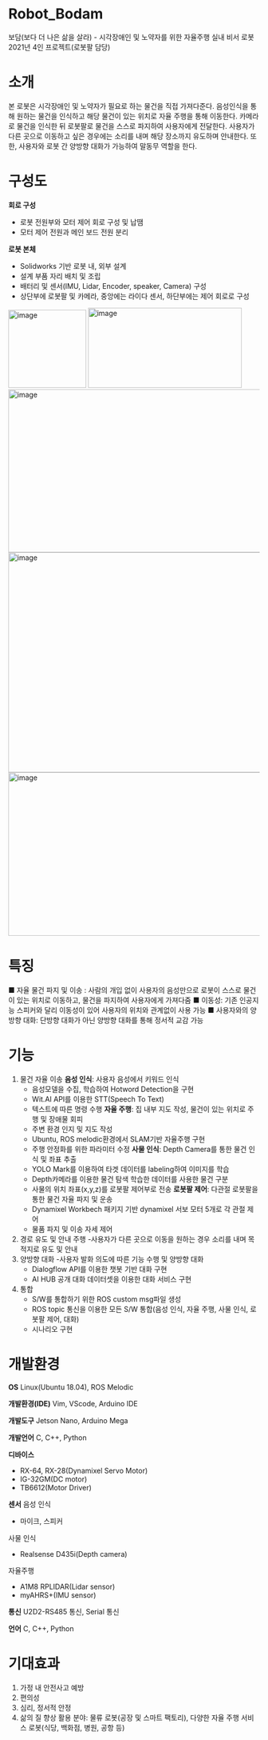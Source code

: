 # Robot_Bodam
보담(보다 더 나은 삶을 살라) - 시각장애인 및 노약자를 위한 자율주행 실내 비서 로봇
2021년 4인 프로젝트(로봇팔 담당)

# 소개
   본 로봇은 시각장애인 및 노약자가 필요로 하는 물건을 직접 가져다준다. 음성인식을 통해 원하는 물건을 인식하고 해당 물건이 있는 위치로 자율 주행을 통해 이동한다. 카메라로 물건을 인식한 뒤 로봇팔로 물건을 스스로 파지하여 사용자에게 전달한다. 사용자가 다른 곳으로 이동하고 싶은 경우에는 소리를 내며 해당 장소까지 유도하며 안내한다. 또한, 사용자와 로봇 간 양방향 대화가 가능하여 말동무 역할을 한다.

# 구성도
**회로 구성**    

- 로봇 전원부와 모터 제어 회로 구성 및 납땜
- 모터 제어 전원과 메인 보드 전원 분리

**로봇 본체**

- Solidworks 기반 로봇 내, 외부 설계
- 설계 부품 자리 배치 및 조립
- 배터리 및 센서(IMU, Lidar, Encoder, speaker, Camera)   구성
- 상단부에 로봇팔 및 카메라, 중앙에는 라이다 센서, 하단부에는 제어 회로로 구성
<img width="156" height="156" alt="image" src="https://github.com/user-attachments/assets/46daa55b-9f33-4114-9304-bcee7a3bff4f" />
<img width="308" height="160" alt="image" src="https://github.com/user-attachments/assets/777b3797-3531-4637-8bff-c10abc6108aa" />
<img width="576" height="326" alt="image" src="https://github.com/user-attachments/assets/0e9b0e37-e3bf-4d62-abe0-ec39bc7ffcad" />
<img width="645" height="440" alt="image" src="https://github.com/user-attachments/assets/5580a505-e718-451a-b594-e0d68f0ce86c" />
<img width="513" height="327" alt="image" src="https://github.com/user-attachments/assets/51e5e4b8-a108-4d73-9633-2a466e7c36fa" />


# 특징
■ 자율 물건 파지 및 이송 : 사람의 개입 없이 사용자의 음성만으로 로봇이 스스로 물건이 있는 위치로 이동하고, 물건을 파지하여 사용자에게 가져다줌
■ 이동성: 기존 인공지능 스피커와 달리 이동성이 있어 사용자의 위치와 관계없이 사용 가능
■ 사용자와의 양방향 대화: 단방향 대화가 아닌 양방향 대화를 통해 정서적 교감 가능

# 기능
1. 물건 자율 이송
   **음성 인식**: 사용자 음성에서 키워드 인식
      - 음성모델을 수집, 학습하여 Hotword Detection을 구현
      - Wit.AI API를 이용한 STT(Speech To Text)
      - 텍스트에 따른 명령 수행
   **자율 주행**: 집 내부 지도 작성, 물건이 있는 위치로 주행 및 장애물 회피
      - 주변 환경 인지 및 지도 작성
      - Ubuntu, ROS melodic환경에서 SLAM기반 자율주행 구현
      - 주행 안정화를 위한 파라미터 수정 
   **사물 인식**: Depth Camera를 통한 물건 인식 및 좌표 추출
      - YOLO Mark를 이용하여 타겟 데이터를 labeling하여 이미지를 학습
      - Depth카메라를 이용한 물건 탐색 학습한 데이터를 사용한 물건 구분
      - 사물의 위치 좌표(x,y,z)를 로봇팔 제어부로 전송
   **로봇팔 제어**: 다관절 로봇팔을 통한 물건 자율 파지 및 운송
      - Dynamixel Workbech 패키지 기반 dynamixel 서보 모터 5개로 각 관절 제어
      - 물품 파지 및 이송 자세 제어
2. 경로 유도 및 안내 주행
   -사용자가 다른 곳으로 이동을 원하는 경우 소리를 내며 목적지로 유도 및 안내
3. 양방향 대화
   -사용자 발화 의도에 따른 기능 수행 및 양방향 대화
   - Dialogflow API를 이용한 챗봇 기반 대화 구현
   - AI HUB 공개 대화 데이터셋을 이용한 대화 서비스 구현
4. 통합
   - S/W를 통합하기 위한 ROS custom msg파일 생성
   - ROS topic 통신을 이용한 모든 S/W 통합(음성 인식, 자율 주행, 사물 인식, 로봇팔 제어, 대화)
   - 시나리오 구현

# 개발환경

**OS**
Linux(Ubuntu 18.04), ROS Melodic

**개발환경(IDE)**
Vim, VScode, Arduino IDE

**개발도구**
Jetson Nano, Arduino Mega

**개발언어**
C, C++, Python

**디바이스**
- RX-64, RX-28(Dynamixel Servo Motor)
- IG-32GM(DC motor)
- TB6612(Motor Driver)

**센서**
음성 인식
 - 마이크, 스피커
   
사물 인식
 - Realsense D435i(Depth camera)
   
자율주행 
 - A1M8 RPLIDAR(Lidar sensor)
 - myAHRS+(IMU sensor)

   
**통신**
U2D2-RS485 통신, Serial 통신

**언어**
C, C++, Python


# 기대효과
1. 가정 내 안전사고 예방
2. 편의성
3. 심리, 정서적 안정
4. 삶의 질 향상
활용 분야: 물류 로봇(공장 및 스마트 팩토리), 다양한 자율 주행 서비스 로봇(식당, 백화점, 병원, 공항 등) 
